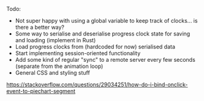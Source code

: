 Todo:

- Not super happy with using a global variable to keep track of clocks... is there a better way?
- Some way to serialise and deserialise progress clock state for saving and loading (implement in Rust)
- Load progress clocks from (hardcoded for now) serialised data
- Start implementing session-oriented functionality
- Add some kind of regular "sync" to a remote server every few seconds (separate from the animation loop)
- General CSS and styling stuff

https://stackoverflow.com/questions/29034251/how-do-i-bind-onclick-event-to-piechart-segment
